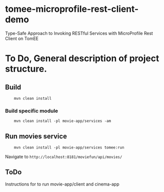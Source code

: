 # tomee-microprofile-rest-client-demo
Type-Safe Approach to Invoking RESTful Services with MicroProfile Rest Client on TomEE

# To Do, General description of project structure.

## Build
        mvn clean install 

        
### Build specific module
        mvn clean install -pl movie-app/services -am

       
## Run movies service
        mvn clean install -pl movie-app/services tomee:run
Navigate to `http://localhost:8181/moviefun/api/movies/`

## ToDo
Instructions for to run movie-app/client and cinema-app